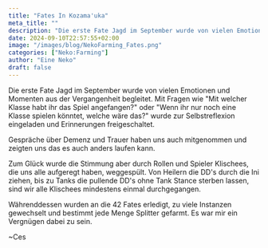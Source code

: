 ```yaml
---
title: "Fates In Kozama'uka"
meta_title: ""
description: "Die erste Fate Jagd im September wurde von vielen Emotionen und Momenten aus der Vergangenheit begleitet."
date: 2024-09-10T22:57:55+02:00
image: "/images/blog/NekoFarming_Fates.png"
categories: ["Neko:Farming"]
author: "Eine Neko"
draft: false
---
```


Die erste Fate Jagd im September wurde von vielen Emotionen und Momenten aus der Vergangenheit begleitet. Mit Fragen wie "Mit welcher Klasse habt ihr das Spiel angefangen?" oder "Wenn ihr nur noch eine Klasse spielen könntet, welche wäre das?" wurde zur Selbstreflexion eingeladen und Erinnerungen freigeschaltet.

Gespräche über Demenz und Trauer haben uns auch mitgenommen und zeigten uns das es auch anders laufen kann. 

Zum Glück wurde die Stimmung aber durch Rollen und Spieler Klischees, die uns alle aufgeregt haben, weggespült. Von Heilern die DD's durch die Ini ziehen, bis zu Tanks die pullende DD's ohne Tank Stance sterben lassen, sind wir alle Klischees mindestens einmal durchgegangen. 

Währenddessen wurden an die 42 Fates erledigt, zu viele Instanzen gewechselt und bestimmt jede Menge Splitter gefarmt. Es war mir ein Vergnügen dabei zu sein.

~Ces